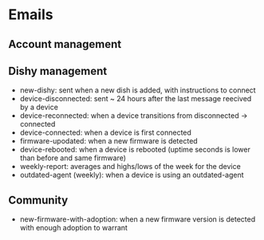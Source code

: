 # Emails

## Account management


## Dishy management
- new-dishy: sent when a new dish is added, with instructions to connect
- device-disconnected: sent ~ 24 hours after the last message reecived by a device
- device-reconnected: when a device transitions from disconnected -> connected
- device-connected: when a device is first connected
- firmware-upodated: when a new firmware is detected
- device-rebooted: when a device is rebooted (uptime seconds is lower than before and same firmware)
- weekly-report: averages and highs/lows of the week for the device
- outdated-agent (weekly): when a device is using an outdated-agent

## Community 
- new-firmware-with-adoption: when a new firmware version is detected with enough adoption to warrant

